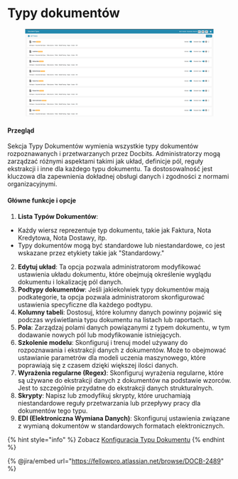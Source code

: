 # Typy dokumentów

<figure><img src="../../../../.gitbook/assets/Bildschirmfoto 2024-05-08 um 08.44.19.png" alt=""><figcaption></figcaption></figure>

#### Przegląd

Sekcja Typy Dokumentów wymienia wszystkie typy dokumentów rozpoznawanych i przetwarzanych przez Docbits. Administratorzy mogą zarządzać różnymi aspektami takimi jak układ, definicje pól, reguły ekstrakcji i inne dla każdego typu dokumentu. Ta dostosowalność jest kluczowa dla zapewnienia dokładnej obsługi danych i zgodności z normami organizacyjnymi.

#### Główne funkcje i opcje

1. **Lista Typów Dokumentów**:
* Każdy wiersz reprezentuje typ dokumentu, takie jak Faktura, Nota Kredytowa, Nota Dostawy, itp.
* Typy dokumentów mogą być standardowe lub niestandardowe, co jest wskazane przez etykiety takie jak "Standardowy."
2. **Edytuj układ**: Ta opcja pozwala administratorom modyfikować ustawienia układu dokumentu, które obejmują określenie wyglądu dokumentu i lokalizację pól danych.
3. **Podtypy dokumentów**: Jeśli jakiekolwiek typy dokumentów mają podkategorie, ta opcja pozwala administratorom skonfigurować ustawienia specyficzne dla każdego podtypu.
4. **Kolumny tabeli**: Dostosuj, które kolumny danych powinny pojawić się podczas wyświetlania typu dokumentu na listach lub raportach.
5. **Pola**: Zarządzaj polami danych powiązanymi z typem dokumentu, w tym dodawanie nowych pól lub modyfikowanie istniejących.
6. **Szkolenie modelu**: Skonfiguruj i trenuj model używany do rozpoznawania i ekstrakcji danych z dokumentów. Może to obejmować ustawianie parametrów dla modeli uczenia maszynowego, które poprawiają się z czasem dzięki większej ilości danych.
7. **Wyrażenia regularne (Regex)**: Skonfiguruj wyrażenia regularne, które są używane do ekstrakcji danych z dokumentów na podstawie wzorców. Jest to szczególnie przydatne do ekstrakcji danych strukturalnych.
8. **Skrypty**: Napisz lub zmodyfikuj skrypty, które uruchamiają niestandardowe reguły przetwarzania lub przepływy pracy dla dokumentów tego typu.
9. **EDI (Elektroniczna Wymiana Danych)**: Skonfiguruj ustawienia związane z wymianą dokumentów w standardowych formatach elektronicznych.

{% hint style="info" %}
Zobacz [Konfiguracja Typu Dokumentu](../../../setup/document-types/)
{% endhint %}

{% @jira/embed url="https://fellowpro.atlassian.net/browse/DOCB-2489" %}
